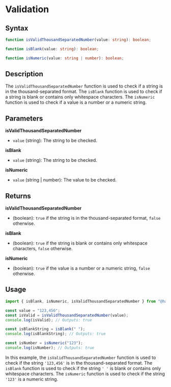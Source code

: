 # Validation

## Syntax

```ts
function isValidThousandSeparatedNumber(value: string): boolean;

function isBlank(value: string): boolean;

function isNumeric(value: string | number): boolean;
```

## Description

The `isValidThousandSeparatedNumber` function is used to check if a string is in the thousand-separated format. The `isBlank` function is used to check if a string is blank or contains only whitespace characters. The `isNumeric` function is used to check if a value is a number or a numeric string.

## Parameters

**isValidThousandSeparatedNumber**

- `value` (string): The string to be checked.

**isBlank**

- `value` (string): The string to be checked.

**isNumeric**

- `value` (string | number): The value to be checked.

## Returns

**isValidThousandSeparatedNumber**

- (boolean): `true` if the string is in the thousand-separated format, `false` otherwise.

**isBlank**

- (boolean): `true` if the string is blank or contains only whitespace characters, `false` otherwise.

**isNumeric**

- (boolean): `true` if the value is a number or a numeric string, `false` otherwise.

## Usage

```ts
import { isBlank, isNumeric, isValidThousandSeparatedNumber } from "@handsomewolf/num-utils";

const value = "123,456";
const isValid = isValidThousandSeparatedNumber(value);
console.log(isValid); // Outputs: true

const isBlankString = isBlank(" ");
console.log(isBlankString); // Outputs: true

const isNumber = isNumeric("123");
console.log(isNumber); // Outputs: true
```

In this example, the `isValidThousandSeparatedNumber` function is used to check if the string `'123,456'` is in the thousand-separated format. The `isBlank` function is used to check if the string `' '` is blank or contains only whitespace characters. The `isNumeric` function is used to check if the string `'123'` is a numeric string.

